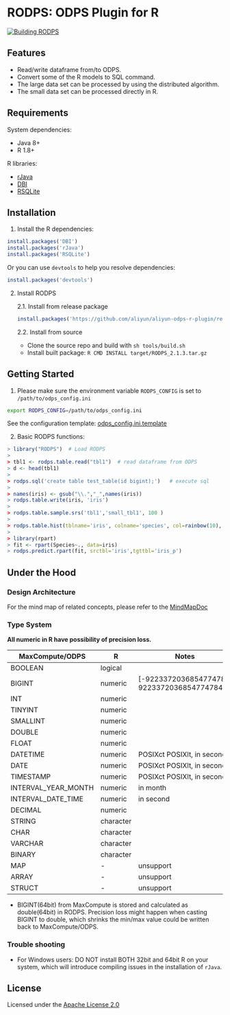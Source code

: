 # RODPS: ODPS Plugin for R

[![Building RODPS](https://github.com/aliyun/aliyun-odps-r-plugin/actions/workflows/building.yaml/badge.svg?branch=master)](https://github.com/aliyun/aliyun-odps-r-plugin/actions/workflows/building.yaml)


## Features

- Read/write dataframe from/to ODPS.
- Convert some of the R models to SQL command.
- The large data set can be processed by using the distributed algorithm.
- The small data set can be processed directly in R.

## Requirements

System dependencies:

- Java 8+
- R 1.8+

R libraries:

- [rJava](https://cran.r-project.org/web/packages/rJava/index.html)
- [DBI](https://cran.r-project.org/web/packages/DBI/index.html)
- [RSQLite](https://cran.r-project.org/web/packages/RSQLite/index.html)

## Installation

1. Install the R dependencies:

```R
install.packages('DBI')
install.packages('rJava')
install.packages('RSQLite')
```
Or you can use `devtools` to help you resolve dependencies:

```R
install.packages('devtools')
```

2. Install RODPS

    2.1. Install from release package
   
    ```R
    install.packages('https://github.com/aliyun/aliyun-odps-r-plugin/releases/download/v2.1.3/RODPS_2.1.3.tar.gz', type="source", repos=NULL)
    ```

    2.2. Install from source

    * Clone the source repo and build with `sh tools/build.sh`
    * Install built package: `R CMD INSTALL target/RODPS_2.1.3.tar.gz`



## Getting Started

1. Please make sure the environment variable `RODPS_CONFIG` is set to `/path/to/odps_config.ini`

```bash
export RODPS_CONFIG=/path/to/odps_config.ini
```

See the configuration template: [odps_config.ini.template](examples/odps_config.ini.template)

2. Basic RODPS functions:

```R
> library("RODPS")  # Load RODPS
>
> tbl1 <- rodps.table.read("tbl1")  # read dataframe from ODPS
> d <- head(tbl1)
>
> rodps.sql('create table test_table(id bigint);')   # execute sql
>
> names(iris) <- gsub("\\.","_",names(iris))                                   # rename columns
> rodps.table.write(iris, 'iris')                                              # write dataframe to ODPS
>
> rodps.table.sample.srs('tbl1','small_tbl1', 100 )                            # sampling by raw
>
> rodps.table.hist(tblname='iris', colname='species', col=rainbow(10), freq=F) # create a histogram
>
> library(rpart)
> fit <- rpart(Species~., data=iris)
> rodps.predict.rpart(fit, srctbl='iris',tgttbl='iris_p')                      # modeling
```

## Under the Hood

### Design Architecture

For the mind map of related concepts, please refer to the [MindMapDoc](docs/mindmap.pdf)

### Type System

**All numeric in R have possibility of precision loss.**

| MaxCompute/ODPS | R | Notes |
|-----------------|---|-------|
| BOOLEAN | logical | |
| BIGINT | numeric | \[-9223372036854774784, 9223372036854774784\] * |
| INT | numeric | |
| TINYINT | numeric | |
| SMALLINT | numeric | |
| DOUBLE | numeric | |
| FLOAT | numeric | |
| DATETIME | numeric | POSIXct POSIXlt, in second |
| DATE | numeric | POSIXct POSIXlt, in second |
| TIMESTAMP | numeric | POSIXct POSIXlt, in second |
| INTERVAL_YEAR_MONTH | numeric | in month |
| INTERVAL_DATE_TIME | numeric | in second |
| DECIMAL | numeric | |
| STRING | character | |
| CHAR | character | |
| VARCHAR | character | |
| BINARY | character | |
| MAP | - | unsupport |
| ARRAY | - | unsupport |
| STRUCT | - | unsupport |

* BIGINT(64bit) from MaxCompute is stored and calculated as double(64bit) in RODPS. Precision loss might happen when casting BIGINT to double, which shrinks the min/max value could be written back to MaxCompute/ODPS.

### Trouble shooting

- For Windows users: DO NOT install BOTH 32bit and 64bit R on your system, which will introduce compiling issues in the installation of `rJava`.

## License

Licensed under the [Apache License 2.0](https://www.apache.org/licenses/LICENSE-2.0.html)
